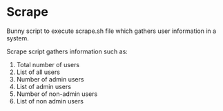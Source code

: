 # Scrape

Bunny script to execute scrape.sh file which gathers user information in a system.

Scrape script gathers information such as:

1. Total number of users
2. List of all users
3. Number of admin users
4. List of admin users
5. Number of non-admin users
6. List of non admin users
